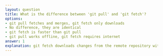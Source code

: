 ```yaml
---
layout: question
title: What is the difference between 'git pull' and 'git fetch'?
options:
- git pull fetches and merges, git fetch only downloads
- No difference, they are identical
- git fetch is faster than git pull
- git pull works offline, git fetch requires internet
answer: 1
explanation: git fetch downloads changes from the remote repository without merging them, while git pull performs a fetch followed by a merge, updating your current branch with remote changes.
---
```

